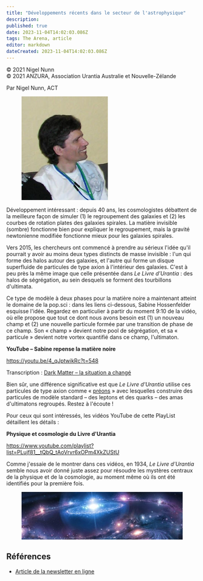 ```yaml
---
title: "Développements récents dans le secteur de l'astrophysique"
description: 
published: true
date: 2023-11-04T14:02:03.086Z
tags: The Arena, article
editor: markdown
dateCreated: 2023-11-04T14:02:03.086Z
---
```


<p class="v-card v-sheet theme--light grey lighten-3 px-2">© 2021 Nigel Nunn<br>© 2021 ANZURA, Association Urantia Australie et Nouvelle-Zélande</p>


Par Nigel Nunn, ACT

<figure id="Figure_1" class="image urantiapedia image-style-align-left">
<img src="/image/article/The_Arena/Nigel-2006.jpg" alt="Nigel Nunn">
</figure>

Développement intéressant : depuis 40 ans, les cosmologistes débattent de la meilleure façon de simuler (1) le regroupement des galaxies et (2) les courbes de rotation plates des galaxies spirales. La matière invisible (sombre) fonctionne bien pour expliquer le regroupement, mais la gravité newtonienne modifiée fonctionne mieux pour les galaxies spirales.

Vers 2015, les chercheurs ont commencé à prendre au sérieux l'idée qu'il pourrait y avoir au moins deux types distincts de masse invisible : l'un qui forme des halos autour des galaxies, et l'autre qui forme un disque superfluide de particules de type axion à l'intérieur des galaxies. C'est à peu près la même image que celle présentée dans _Le Livre d'Urantia_ : des halos de ségrégation, au sein desquels se forment des tourbillons d'ultimata.

Ce type de modèle à deux phases pour la matière noire a maintenant atteint le domaine de la pop.sci : dans les liens ci-dessous, Sabine Hossenfelder esquisse l'idée. Regardez en particulier à partir du moment 9:10 de la vidéo, où elle propose que tout ce dont nous avons besoin est (1) un nouveau champ et (2) une nouvelle particule formée par une transition de phase de ce champ. Son « champ » devient notre pool de ségrégation, et sa « particule » devient notre vortex quantifié dans ce champ, l'ultimaton.
<br style="clear:both;"/>

**YouTube – Sabine repense la matière noire**

https://youtu.be/4_qJptwikRc?t=548

Transcription : [Dark Matter – la situation a changé](http://backreaction.blogspot.com/2021/05/dark-matter-situation-has-changed.html)

Bien sûr, une différence significative est que _Le Livre d'Urantia_ utilise ces particules de type axion comme « [préons](https://en.wikipedia.org/wiki/Preon) » avec lesquelles construire des particules de modèle standard – des leptons et des quarks – des amas d'ultimatons regroupés. Restez à l'écoute !

Pour ceux qui sont intéressés, les vidéos YouTube de cette PlayList détaillent les détails :

**Physique et cosmologie du Livre d'Urantia**

https://www.youtube.com/playlist?list=PLujf81__tQbQ_tAoVrvr6xOPm4XkZUStU

Comme j'essaie de le montrer dans ces vidéos, en 1934, _Le Livre d'Urantia_ semble nous avoir donné juste assez pour résoudre les mystères centraux de la physique et de la cosmologie, au moment même où ils ont été identifiés pour la première fois.

<figure id="Figure_2" class="image urantiapedia">
<img src="/image/article/The_Arena/Grand-Universe-cropped-570x168.jpg" alt="Grand Universe">
</figure>

## Références

- [Article de la newsletter en ligne](https://anzura.urantia-association.org/2021/07/29/recent-developments-astrophysics-sector)

